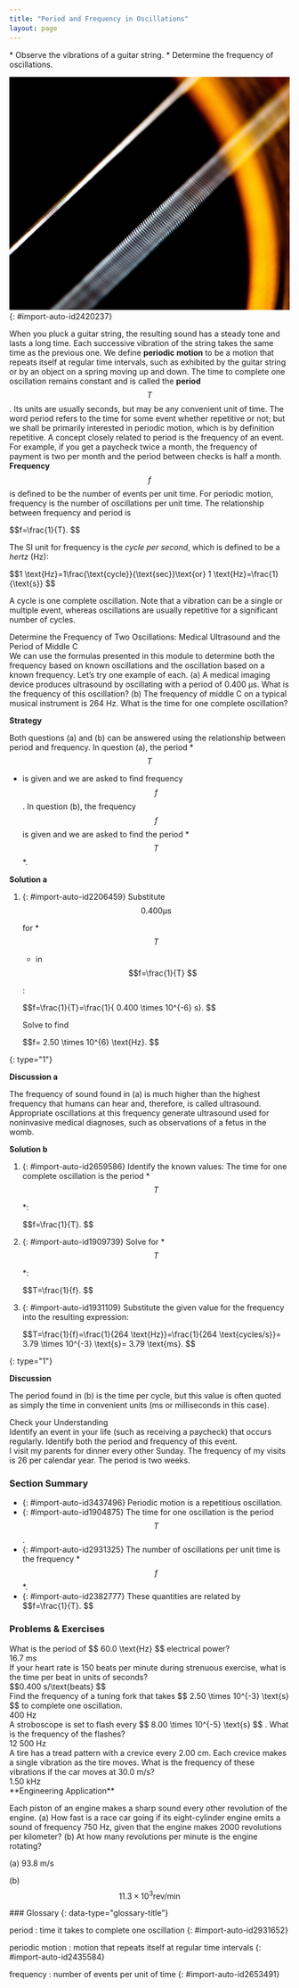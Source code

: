 ```yaml
---
title: "Period and Frequency in Oscillations"
layout: page
---
```



<div data-type="abstract" markdown="1">
* Observe the vibrations of a guitar string.
* Determine the frequency of oscillations.

</div>

 ![The given figure shows a closed zoom view of the strings of a guitar. There are two slanting white colored strings in the picture. In the nearer string, the gaps between the circular threads of the string are visible, whereas the second white string at the back looks like a white thin stick.](../resources/Figure_17_02_01a.jpg "The strings on this guitar vibrate at regular time intervals. (credit: JAR)"){: #import-auto-id2420237}

When you pluck a guitar string, the resulting sound has a steady tone and lasts a long time. Each successive vibration of the string takes the same time as the previous one. We define **periodic motion** to be a motion that repeats itself at regular time intervals, such as exhibited by the guitar string or by an object on a spring moving up and down. The time to complete one oscillation remains constant and is called the **period**  $$T $$
. Its units are usually seconds, but may be any convenient unit of time. The word period refers to the time for some event whether repetitive or not; but we shall be primarily interested in periodic motion, which is by definition repetitive. A concept closely related to period is the frequency of an event. For example, if you get a paycheck twice a month, the frequency of payment is two per month and the period between checks is half a month. **Frequency** $$f $$
 is defined to be the number of events per unit time. For periodic motion, frequency is the number of oscillations per unit time. The relationship between frequency and period is

<div data-type="equation" id="eip-768">
 $$f=\frac{1}{T}. $$
</div>

The SI unit for frequency is the *cycle per second*, which is defined to be a *hertz* (Hz):

<div data-type="equation" id="eip-880">
 $$1 \text{Hz}=1\frac{\text{cycle}}{\text{sec}}\text{or}  1 \text{Hz}=\frac{1}{\text{s}} $$
</div>

A cycle is one complete oscillation. Note that a vibration can be a single or multiple event, whereas oscillations are usually repetitive for a significant number of cycles.

<div data-type="example" markdown="1">
<div data-type="title">
Determine the Frequency of Two Oscillations: Medical Ultrasound and the Period of Middle C
</div>
We can use the formulas presented in this module to determine both the frequency based on known oscillations and the oscillation based on a known frequency. Let’s try one example of each. (a) A medical imaging device produces ultrasound by oscillating with a period of 0.400 µs. What is the frequency of this oscillation? (b) The frequency of middle C on a typical musical instrument is 264 Hz. What is the time for one complete oscillation?

**Strategy**

Both questions (a) and (b) can be answered using the relationship between period and frequency. In question (a), the period * $$T $$
* is given and we are asked to find frequency  $$f $$
. In question (b), the frequency  $$f $$
 is given and we are asked to find the period * $$T $$
*.

**Solution a**

1.  {: #import-auto-id2206459} Substitute
     $$ 0.400 \mathrm{\text{μ}}\text{s} $$
    
    for * $$T $$
    
    * in
     $$f=\frac{1}{T} $$
    
    \:
    <div data-type="equation" id="eip-666">
     $$f=\frac{1}{T}=\frac{1}{ 0.400 \times 10^{-6}  s}. $$
    </div>
    
    Solve to find
    
    <div data-type="equation" id="eip-520">
     $$f= 2.50 \times 10^{6}  \text{Hz}. $$
    </div>
{: type="1"}

**Discussion a**

The frequency of sound found in (a) is much higher than the highest frequency that humans can hear and, therefore, is called ultrasound. Appropriate oscillations at this frequency generate ultrasound used for noninvasive medical diagnoses, such as observations of a fetus in the womb.

**Solution b**

1.  {: #import-auto-id2659586} Identify the known values:
    The time for one complete oscillation is the period * $$T $$
    
    *\:
    
    <div data-type="equation" id="eip-605">
     $$f=\frac{1}{T}. $$
    </div>

2.  {: #import-auto-id1909739} Solve for * $$T $$
    
    *\:
    <div data-type="equation" id="eip-600">
     $$T=\frac{1}{f}. $$
    </div>

3.  {: #import-auto-id1931109} Substitute the given value for the frequency into the resulting expression:
    <div data-type="equation" id="eip-663">
     $$T=\frac{1}{f}=\frac{1}{264 \text{Hz}}=\frac{1}{264 \text{cycles/s}}= 3.79 \times 10^{-3}  \text{s}= 3.79 \text{ms}. $$
    </div>
{: type="1"}

<strong>Discussion </strong>

The period found in (b) is the time per cycle, but this value is often quoted as simply the time in convenient units (ms or milliseconds in this case).

</div>

<div data-type="exercise" data-element-type="check-understanding" data-label="">
<div data-type="title">
Check your Understanding
</div>
<div data-type="problem" markdown="1">
Identify an event in your life (such as receiving a paycheck) that occurs regularly. Identify both the period and frequency of this event.

</div>
<div data-type="solution" data-print-placement="here" markdown="1">
I visit my parents for dinner every other Sunday. The frequency of my visits is 26 per calendar year. The period is two weeks.

</div>
</div>

### Section Summary

* {: #import-auto-id3437496} Periodic motion is a repetitious oscillation.
* {: #import-auto-id1904875} The time for one oscillation is the period
   $$T $$
    .
* {: #import-auto-id2931325} The number of oscillations per unit time is the frequency * $$f $$
    *.
* {: #import-auto-id2382777} These quantities are related by
  <div data-type="equation" id="eip-794">
   $$f=\frac{1}{T}. $$
  </div>

### Problems &amp; Exercises

<div data-type="exercise" data-element-type="problems-exercises">
<div data-type="problem" markdown="1">
What is the period of  $$ 60.0 \text{Hz} $$
 electrical power?

</div>
<div data-type="solution" markdown="1">
16.7 ms

</div>
</div>

<div data-type="exercise" data-element-type="problems-exercises">
<div data-type="problem" markdown="1">
If your heart rate is 150 beats per minute during strenuous exercise, what is the time per beat in units of seconds?

</div>
<div data-type="solution" markdown="1">
 $$0.400 s/\text{beats} $$
</div>
</div>

<div data-type="exercise" data-element-type="problems-exercises">
<div data-type="problem" markdown="1">
Find the frequency of a tuning fork that takes  $$ 2.50 \times 10^{-3}  \text{s} $$
 to complete one oscillation.

</div>
<div data-type="solution" markdown="1">
400 Hz

</div>
</div>

<div data-type="exercise" data-element-type="problems-exercises">
<div data-type="problem" markdown="1">
A stroboscope is set to flash every  $$ 8.00 \times 10^{-5}  \text{s} $$
. What is the frequency of the flashes?

</div>
<div data-type="solution" markdown="1">
12 500 Hz

</div>
</div>

<div data-type="exercise" data-element-type="problems-exercises">
<div data-type="problem" markdown="1">
A tire has a tread pattern with a crevice every 2.00 cm. Each crevice makes a single vibration as the tire moves. What is the frequency of these vibrations if the car moves at 30.0 m/s?

</div>
<div data-type="solution" markdown="1">
1.50 kHz

</div>
</div>

<div data-type="exercise" data-element-type="problems-exercises">
<div data-type="problem" markdown="1">
**Engineering Application**

Each piston of an engine makes a sharp sound every other revolution of the engine. (a) How fast is a race car going if its eight-cylinder engine emits a sound of frequency 750 Hz, given that the engine makes 2000 revolutions per kilometer? (b) At how many revolutions per minute is the engine rotating?

</div>
<div data-type="solution" markdown="1">
(a) 93.8 m/s

(b)  $$ 11.3 \times 10^{3}  \text{rev/min} $$
</div>
</div>

<div data-type="glossary" markdown="1">
### Glossary
{: data-type="glossary-title"}

period
: time it takes to complete one oscillation
{: #import-auto-id2931652}

periodic motion
: motion that repeats itself at regular time intervals
{: #import-auto-id2435584}

frequency
: number of events per unit of time
{: #import-auto-id2653491}

</div>
